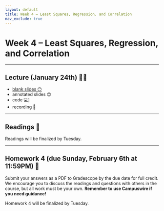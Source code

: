 ```yaml
---
layout: default
title: Week 4 – Least Squares, Regression, and Correlation
nav_exclude: true
---
```


<script src="https://cdn.mathjax.org/mathjax/latest/MathJax.js?config=TeX-AMS-MML_HTMLorMML" type="text/javascript"></script>

# Week 4 – Least Squares, Regression, and Correlation

---

## Lecture (January 24th) 👨‍🏫

- [blank slides 😶](../../slides/lec04.pdf)
- annotated slides 😊
- code 💻]
- recording 🎥

---

## Readings 📖

Readings will be finalized by Tuesday.

<!-- - Harford, [The strange power of the idea of "average"](https://timharford.com/2019/08/the-strange-power-of-the-idea-of-average/) -->
<!-- - Rose, [How the Idea of a 'Normal' Person Got Invented](https://www.theatlantic.com/business/archive/2016/02/the-invention-of-the-normal-person/463365/)
- Denis, [The Origins of Correlation and Regression: Francis Galton or Auguste Bravais and the Error Theorists?](https://www.york.ac.uk/depts/maths/histstat/bravais.htm)
- Clayton, [How Eugenics Shaped Statistics](https://nautil.us/how-eugenics-shaped-statistics-9365/)
- Sonabend, [Statistics, Eugenics, and Me](https://towardsdatascience.com/statistics-eugenics-and-me-29eaf43efac7)

https://higherlogicdownload.s3.amazonaws.com/AMSTAT/1484431b-3202-461e-b7e6-ebce10ca8bcd/UploadedImages/Classroom_Activities/HS_6_Correlation_Francis_GALTON.pdf required

https://rss.onlinelibrary.wiley.com/doi/full/10.1111/j.1740-9713.2011.00509.x also good

https://www.historyofdatascience.com/karl-pearson-creator-of-correlation/

Optional:
- Eknoyan, [Adolphe Quetelet (1796-1874) – the average man and indices of obesity](https://watermark.silverchair.com/gfm517.pdf?token=AQECAHi208BE49Ooan9kkhW_Ercy7Dm3ZL_9Cf3qfKAc485ysgAAArwwggK4BgkqhkiG9w0BBwagggKpMIICpQIBADCCAp4GCSqGSIb3DQEHATAeBglghkgBZQMEAS4wEQQMUK7VNFEa__QjBhGAAgEQgIICbz8R1uO0XH-B3v_Pvi2iC75X9Mgzvat7gt8VAMVQ1Jc8EHSbuoMn9SGxGYH96qEAPapOdYFK16KyEMI9DnoyXzTN6MCiMaloCrDPtmmbxvFQt4OhXQqy4TO5YMLlBRnYw2MY0Z3iD2GAza3g9kpNV8JKzOHiuK31zadxpKPcmWnCiEmrPYYOFZRtw1aa_LyZLCwGEIkDsdhn7Ujon-YQyYKEClft8HjPQ5ScROTU3BSlPo5SZYjRqsTDs67VHAtGOgbneWHxOE903uiHKK21qKPlmexzj81KoB1Ir487HgIkg5V5a_Cra2NV0irZ8NhLYLaZZe5HjbdjNN70ajqFz5caKEgrifbJT6Y-mAlpo-r8Re4R6Q0kAZ0LQktVFk1gaFRhbOdEN4EHdbwHgc6rVm4z1pphHMfiTbseo1iuDPPWOpBVj2m_N3jqx8dkBD-3D_PUi11Tj4nEuT57GxIinDmXok8muoiGwlpJdX6xV85g2gfpFxUd0HyuRpAhvGNpYGL0mflX9ABjSjWp1DUou3GMg6BITm976GufInNH1hJXIg64O5YtYvgzfeZOCBMS8tbq_Nq4EjvjUYEkLRHUxAX9pGtC5lZ4JyZy9o7s2QinYeONBskYQCXPzsFbkEzdLpYTs_h7BQL5LIW7186_kSfUbEkpeJfrUM7yzypzQwgdNC7wwY62unoezMcldlVPCSANA6HwOxsm9tlUea-UOtPz9lTX0a4kUWjltrgKeDoAoFErmX2f_KBlAWgDJOlRsbqo7waWR6xoL0cyCUL2O6yEXs_dmd5RdFFagv7xMkQ27yuVuorzNr9IO9psqbLs)
- MathIsFun, [Quincrux Explained](https://www.mathsisfun.com/data/quincunx-explained.html)
- Galton, [Kinship and Correlation](https://galton.org/essays/1890-1899/galton-1890-nareview-kinship-and-correlation.html)
https://www.statistics.com/the-normal-share-of-paupers/
- Rehmeyer, [Darwin: The reluctant mathematician](https://www.sciencenews.org/article/darwin-reluctant-mathematician) -->

---

## Homework 4 (due Sunday, February 6th at 11:59PM) 📝

Submit your answers as a PDF to Gradescope by the due date for full credit. We encourage you to discuss the readings and questions with others in the course, but all work must be your own. **Remember to use Campuswire if you need guidance!**

Homework 4 will be finalized by Tuesday.

<!-- ### Question 0

The Data Science Student Representatives created a survey for you to voice your opinion about what you love in DSC 90, and how we can improve your class and the department!

Feel free to talk about the topics covered in this course, the quality of the lectures, homeworks, and readings, and anything else you feel is relevant and constructive.

Please [click here](https://docs.google.com/forms/d/e/1FAIpQLSdUW_3PHsp_6XD0kKQMwU9Ck__aAgQDNGW8eBO1tDVce95ZCA/viewform) to complete the survey. If you aren't able to access it, make sure you're logged into your UCSD Google account.

### Question 1

Read this: https://galton.org/essays/1880-1889/galton-1888-co-relations-rsoc.pdf

Defines probable error to be 1/2 (Q3 - Q1). And says now half of values are within +- 1.

test this out in a notebook, then prove it algebraically.

### Question 2

Method of deciles implementation question.

### Question 3

binomial maximum likelihood question

### Question 4

The journal used to be called Annals of Eugenics, what is it now called? And other reading problems. -->